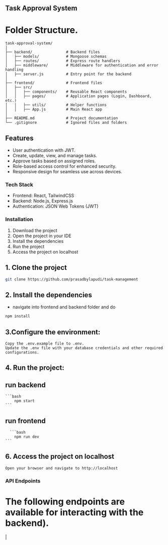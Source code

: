 ## Task Approval System

# Folder Structure.
```
task-approval-system/
│
├── backend/               # Backend files
│   ├── models/            # Mongoose schemas
│   ├── routes/            # Express route handlers
│   ├── middleware/        # Middleware for authentication and error handling
│   ├── server.js          # Entry point for the backend
│
├── frontend/              # Frontend files
│   ├── src/
│   │   ├── components/    # Reusable React components
│   │   ├── pages/         # Application pages (Login, Dashboard, etc.)
│   │   ├── utils/         # Helper functions
│   │   ├── App.js         # Main React app
│
├── README.md              # Project documentation
└── .gitignore             # Ignored files and folders

```
## Features

-   User authentication with JWT.
-  Create, update, view, and manage tasks.
-  Approve  tasks based on assigned roles.
  - Role-based access control for enhanced security.
- Responsive design for seamless use across devices.


### Tech Stack
- Frontend: React, TailwindCSS
- Backend: Node.js, Express.js
- Authentication: JSON Web Tokens (JWT)

### Installation

1. Download the project
2. Open the project in your IDE
3. Install the dependencies
4. Run the project
5. Access the project on localhost

## 1. Clone the project

```bash
git clone https://github.com/prasadbylapudi/task-management
```

## 2. Install the dependencies

- navigate into frontend and backend folder and do 

```bash
npm install
```

## 3.Configure the environment:

    Copy the .env.example file to .env.
    Update the .env file with your database credentials and other required configurations.



## 4. Run the project:
## run backend


    ```bash
        npm start
    ```
    
## run frontend
      ```bash
        npm run dev
    ```

## 6. Access the project on localhost

    Open your browser and navigate to http://localhost

### API Endpoints

# The following endpoints are available for interacting with the backend).
|







